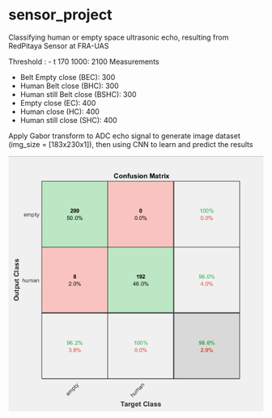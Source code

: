 # sensor_project
Classifying human or empty space ultrasonic echo, resulting from RedPitaya Sensor at FRA-UAS

Threshold : - t 170 1000: 2100 Measurements
- Belt Empty close (BEC): 300
- Human Belt close (BHC): 300
- Human still Belt close (BSHC): 300
- Empty close  (EC): 400 
- Human close (HC): 400
- Human still close (SHC): 400

Apply Gabor transform to ADC echo signal to generate image dataset (img_size = [183x230x1]), then using CNN to learn and predict the results

![alt text](https://github.com/long2811/sensor_project/blob/main/result/confusionmatrix.png)

